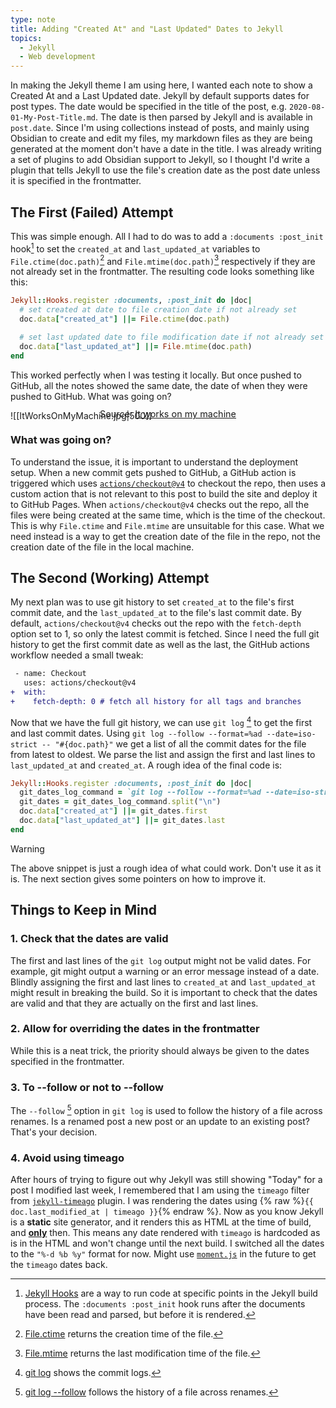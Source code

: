 ```yaml
---
type: note
title: Adding "Created At" and "Last Updated" Dates to Jekyll
topics:
  - Jekyll
  - Web development
---
```


In making the Jekyll theme I am using here, I wanted each note to show a Created At and a Last Updated date. Jekyll by default supports dates for post types. The date would be specified in the title of the post, e.g. `2020-08-01-My-Post-Title.md`. The date is then parsed by Jekyll and is available in `post.date`. Since I'm using collections instead of posts, and mainly using Obsidian to create and edit my files, my markdown files as they are being generated at the moment don't have a date in the title. I was already writing a set of plugins to add Obsidian support to Jekyll, so I thought I'd write a plugin that tells Jekyll to use the file's creation date as the post date unless it is specified in the frontmatter.

## The First (Failed) Attempt
This was simple enough. All I had to do was to add a `:documents :post_init` hook[^1] to set the `created_at` and `last_updated_at` variables to `File.ctime(doc.path)`[^2] and `File.mtime(doc.path)`[^3] respectively if they are not already set in the frontmatter. The resulting code looks something like this:

```ruby
Jekyll::Hooks.register :documents, :post_init do |doc|
  # set created at date to file creation date if not already set
  doc.data["created_at"] ||= File.ctime(doc.path)

  # set last updated date to file modification date if not already set
  doc.data["last_updated_at"] ||= File.mtime(doc.path)
end
```

This worked perfectly when I was testing it locally. But once pushed to GitHub, all the notes showed the same date, the date of when they were pushed to GitHub. What was going on?

![[ItWorksOnMyMachine.jpg|500]]
<span style="font-size: 0.9rem; text-align: center; display: block; margin-top: -1.2rem;">Source: <a href="https://simply-the-test.blogspot.com/2010/05/it-works-on-my-machine.html">It works on my machine</a></span>


### What was going on?
To understand the issue, it is important to understand the deployment setup. When a new commit gets pushed to GitHub, a GitHub action is triggered which uses [`actions/checkout@v4`](https://github.com/actions/checkout) to checkout the repo, then uses a custom action that is not relevant to this post to build the site and deploy it to GitHub Pages. When `actions/checkout@v4` checks out the repo, all the files were being created at the same time, which is the time of the checkout. This is why `File.ctime` and `File.mtime` are unsuitable for this case. What we need instead is a way to get the creation date of the file in the repo, not the creation date of the file in the local machine.

## The Second (Working) Attempt
My next plan was to use git history to set `created_at` to the file's first commit date, and the `last_updated_at` to the file's last commit date. By default, `actions/checkout@v4` checks out the repo with the `fetch-depth` option set to 1, so only the latest commit is fetched. Since I need the full git history to get the first commit date as well as the last, the GitHub actions workflow needed a small tweak:

```diff
 - name: Checkout
   uses: actions/checkout@v4
+  with:
+    fetch-depth: 0 # fetch all history for all tags and branches
```

Now that we have the full git history, we can use `git log` [^4] to get the first and last commit dates. Using `git log --follow --format=%ad --date=iso-strict -- "#{doc.path}"` we get a list of all the commit dates for the file from latest to oldest. We parse the list and assign the first and last lines to `last_updated_at` and `created_at`. A rough idea of the final code is:

```ruby
Jekyll::Hooks.register :documents, :post_init do |doc|
  git_dates_log_command = `git log --follow --format=%ad --date=iso-strict -- "#{doc.path}"`
  git_dates = git_dates_log_command.split("\n")
  doc.data["created_at"] ||= git_dates.first
  doc.data["last_updated_at"] ||= git_dates.last
end
```

> [!Warning]
> The above snippet is just a rough idea of what could work. Don't use it as it is. The next section gives some pointers on how to improve it.

## Things to Keep in Mind

### 1. Check that the dates are valid
The first and last lines of the `git log` output might not be valid dates. For example, git might output a warning or an error message instead of a date. Blindly assigning the first and last lines to `created_at` and `last_updated_at` might result in breaking the build. So it is important to check that the dates are valid and that they are actually on the first and last lines.

### 2. Allow for overriding the dates in the frontmatter
While this is a neat trick, the priority should always be given to the dates specified in the frontmatter.

### 3. To --follow or not to --follow
The `--follow` [^5] option in `git log` is used to follow the history of a file across renames. Is a renamed post a new post or an update to an existing post? That's your decision.

### 4. Avoid using timeago
After hours of trying to figure out why Jekyll was still showing "Today" for a post I modified last week, I remembered that I am using the `timeago` filter from [`jekyll-timeago`](https://github.com/markets/jekyll-timeago) plugin. I was rendering the dates using {% raw %}`{{ doc.last_modified_at | timeago }}`{% endraw %}. Now as you know Jekyll is a **static** site generator, and it renders this as HTML at the time of build, and **<u>only</u>** then. This means any date rendered with `timeago` is hardcoded as is in the HTML and won't change until the next build. I switched all the dates to the `"%-d %b %y"` format for now. Might use [`moment.js`](https://momentjs.com/) in the future to get the `timeago` dates back.

[^1]: [Jekyll Hooks](https://jekyllrb.com/docs/plugins/hooks/) are a way to run code at specific points in the Jekyll build process. The `:documents :post_init` hook runs after the documents have been read and parsed, but before it is rendered.
[^2]: [File.ctime](https://ruby-doc.org/core-2.5.1/File.html#method-c-ctime) returns the creation time of the file.
[^3]: [File.mtime](https://ruby-doc.org/core-2.5.1/File.html#method-c-mtime) returns the last modification time of the file.
[^4]: [git log](https://git-scm.com/docs/git-log) shows the commit logs.
[^5]: [git log --follow](https://git-scm.com/docs/git-log#Documentation/git-log.txt---follow) follows the history of a file across renames.
